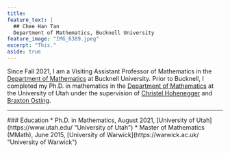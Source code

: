 ```yaml
---
title: 
feature_text: |
  ## Chee Han Tan
  Department of Mathematics, Bucknell University
feature_image: "IMG_6389.jpeg"
excerpt: "This."
aside: true
---
```


Since Fall 2021, I am a Visiting Assistant Professor of Mathematics in the [Department of Mathematics](https://www.bucknell.edu/academics/college-arts-sciences/academic-departments-programs/mathematics "Department of Mathematics") at Bucknell University. Prior to Bucknell, I completed my Ph.D. in mathematics in the [Department of Mathematics](https://math.utah.edu "Department of Mathematics") at the University of Utah under the supervision of [Christel Hohenegger](https://math.utah.edu/~choheneg "Christel Hohenegger" ) and [Braxton Osting](https://math.utah.edu/~osting "Braxton Osting" ). 
<hr/>
### Education
* Ph.D. in Mathematics, August 2021, [University of Utah](https://www.utah.edu/ "University of Utah")
* Master of Mathematics (MMath), June 2015, [University of Warwick](https://warwick.ac.uk/ "University of Warwick")



